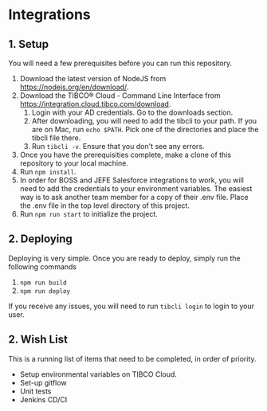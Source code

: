 # Integrations

## 1. Setup

You will need a few prerequisites before you can run this repository.

1. Download the latest version of NodeJS from https://nodejs.org/en/download/.
2. Download the TIBCO® Cloud - Command Line Interface from https://integration.cloud.tibco.com/download.
   1. Login with your AD credentials. Go to the downloads section.
   2. After downloading, you will need to add the tibcli to your path. If you are on Mac, run `echo $PATH`. Pick one of the directories and place the tibcli file there.
   3. Run `tibcli -v`. Ensure that you don't see any errors.
3. Once you have the prerequisities complete, make a clone of this repository to your local machine.
4. Run `npm install`.
5. In order for BOSS and JEFE Salesforce integrations to work, you will need to add the credentials to your environment variables. The easiest way is to ask another team member for a copy of their .env file. Place the .env file in the top level directory of this project.
6. Run `npm run start` to initialize the project.

## 2. Deploying

Deploying is very simple. Once you are ready to deploy, simply run the following commands

1. `npm run build`
2. `npm run deploy`

If you receive any issues, you will need to run `tibcli login` to login to your user.

## 2. Wish List

This is a running list of items that need to be completed, in order of priority.

- Setup environmental variables on TIBCO Cloud.
- Set-up gitflow
- Unit tests
- Jenkins CD/CI
